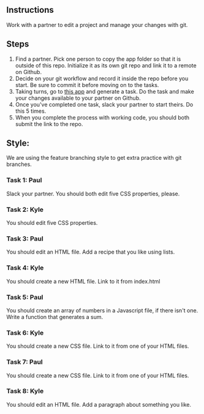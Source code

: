 ## Instructions

Work with a partner to edit a project and manage your changes with git.

## Steps
1. Find a partner. Pick one person to copy the app folder so that it is outside of this repo. Initialize it as its own git repo and link it to a remote on Github.
2. Decide on your git workflow and record it inside the repo before you start. Be sure to commit it before moving on to the tasks.
3. Taking turns, go to [this app](https://random-task-generator.firebaseapp.com) and generate a task. Do the task and make your changes available to your partner on Github.
4. Once you've completed one task, slack your partner to start theirs. Do this 5 times.
5. When you complete the process with working code, you should both submit the link to the repo.

## Style:
We are using the feature branching style to get extra practice with git branches.

### Task 1: Paul
Slack your partner. You should both edit five CSS properties, please.

### Task 2: Kyle
You should edit five CSS properties.

### Task 3: Paul
You should edit an HTML file. Add a recipe that you like using lists.

### Task 4: Kyle
You should create a new HTML file. Link to it from index.html

### Task 5: Paul
You should create an array of numbers in a Javascript file, if there isn't one. Write a function that generates a sum.

### Task 6: Kyle
You should create a new CSS file. Link to it from one of your HTML files.

### Task 7: Paul
You should create a new CSS file. Link to it from one of your HTML files.

### Task 8: Kyle
You should edit an HTML file. Add a paragraph about something you like.
